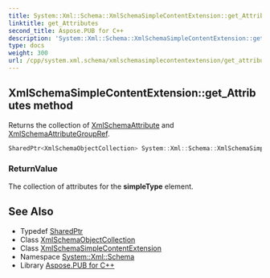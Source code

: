 ```yaml
---
title: System::Xml::Schema::XmlSchemaSimpleContentExtension::get_Attributes method
linktitle: get_Attributes
second_title: Aspose.PUB for C++
description: 'System::Xml::Schema::XmlSchemaSimpleContentExtension::get_Attributes method. Returns the collection of XmlSchemaAttribute and XmlSchemaAttributeGroupRef in C++.'
type: docs
weight: 300
url: /cpp/system.xml.schema/xmlschemasimplecontentextension/get_attributes/
---
```

## XmlSchemaSimpleContentExtension::get_Attributes method


Returns the collection of [XmlSchemaAttribute](../../xmlschemaattribute/) and [XmlSchemaAttributeGroupRef](../../xmlschemaattributegroupref/).

```cpp
SharedPtr<XmlSchemaObjectCollection> System::Xml::Schema::XmlSchemaSimpleContentExtension::get_Attributes()
```


### ReturnValue

The collection of attributes for the **simpleType** element.

## See Also

* Typedef [SharedPtr](../../../system/sharedptr/)
* Class [XmlSchemaObjectCollection](../../xmlschemaobjectcollection/)
* Class [XmlSchemaSimpleContentExtension](../)
* Namespace [System::Xml::Schema](../../)
* Library [Aspose.PUB for C++](../../../)
